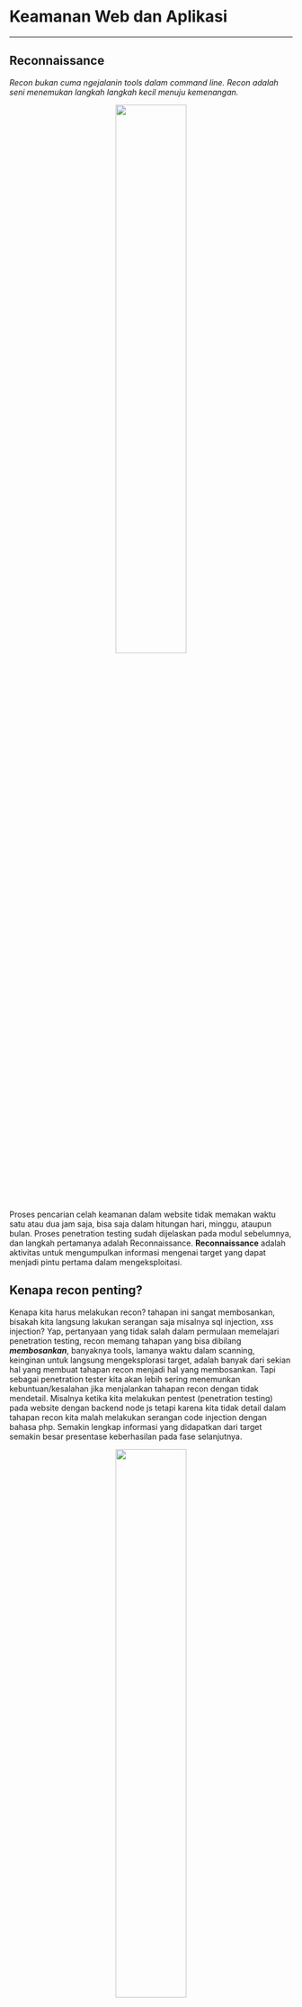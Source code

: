 # Keamanan Web dan Aplikasi

---

## Reconnaissance

_Recon bukan cuma ngejalanin tools dalam command line. Recon adalah seni menemukan langkah langkah kecil menuju kemenangan._

<p align="center"><img width="50%" src="img/smallvsbigstep.jpg"></p>

Proses pencarian celah keamanan dalam website tidak memakan waktu satu atau dua jam saja, bisa saja dalam hitungan hari, minggu, ataupun bulan. Proses penetration testing sudah dijelaskan pada modul sebelumnya,  dan langkah pertamanya adalah Reconnaissance. **Reconnaissance** adalah aktivitas untuk mengumpulkan informasi mengenai target yang dapat menjadi pintu pertama dalam mengeksploitasi.

## Kenapa recon penting?

Kenapa kita harus melakukan recon? tahapan ini sangat membosankan, bisakah kita langsung lakukan serangan saja misalnya sql injection, xss injection? Yap, pertanyaan yang tidak salah dalam permulaan memelajari penetration testing, recon memang tahapan yang bisa dibilang _**membosankan**_, banyaknya tools, lamanya waktu dalam scanning, keinginan untuk langsung mengeksplorasi target, adalah banyak dari sekian hal yang membuat tahapan recon menjadi hal yang membosankan. Tapi sebagai penetration tester kita akan lebih sering menemunkan kebuntuan/kesalahan jika menjalankan tahapan recon dengan tidak mendetail.  Misalnya ketika kita melakukan pentest (penetration testing) pada website dengan backend node js tetapi karena kita tidak detail dalam tahapan recon kita malah melakukan serangan code injection dengan bahasa php. Semakin lengkap informasi yang didapatkan dari target semakin besar presentase keberhasilan pada fase selanjutnya.

<p align="center"><img width="50%" src="img/kenaparecon.jpg"></p>

## Recon objective

Apa aja sih yang seharusnya didapatin dari fase recon?

- **Network**
  - DNS
  - IP networks
  - Open Ports
  - Websites
  - Access Control
  - VPN Endpoints
  - Firewall vendors
  - IDS Systems
  - Routing/Routed Protocols

- **Organization**
  - Org Structure
  - Websites
  - Phone Numbers
  - Directory Information
  - Office Locations
  - Company History
  - Business Associations

- **Hosts**
  - Listening Services
  - Operating System Versions
  - Internet Reachability
  - Enumerated Information
  - SNMP Info
  - Users/Groups
  - Subdomain

<p align="center"><img src="img/enum-method3.png"></p>

## How to perform recon?

- **[Nmap](https://nmap.org/)** - Finding open ports<br>
  ![nmap](img/Nmap-Scan-Network-Services-Ports.png)

Kenapa kita perlu mengetahui apa saja port yang terbuka? serangan atau celah keamanan bisa muncul dari mana saja, tidak semua data breach berasal dari website, bisa saja berasal dari kesalahan konfigurasi pada FTP service, SSH service ataupun lain sebagainya, bisa saja terdapat website tersembunyi yang diletakan pada port yang tidak sewajarnya misalnya pada port 5000. Nmap merupakan tools untuk melakukan enumerasi utamanya untuk menemukan port apa saja yang terbuka. Tidak hanya itu nmap juga bisa melakukan banner grabbing untuk menemukan versi dari service yang dijalankan. Nmap merupakaan tools yang sangat powerfull dikarenakan banyaknya opsi dan fitur yang diberikan, salah satunya adalah menemukan celah keamanan dari suatu servis berdasarkan versinya atau commmon misconfiguration.
  <br>

- **nmap -sC (default script)**
  <br>

  ```
  nmap -sC 192.168.56.102 -p 21
  ```

  ![nmap-ftp](img/nmap-ftp.png)
  Dengan menggunakan tag -sC nmap akan menjaalankan script default (script yang melakukan testing terhadap common misconfiguration). Disini contohnya jika target mengekspos port 21 (port untuk service FTP) dan ternyata terdapat misconfiguration dimana attacker dapat login menggunakan user _anonymous_ atau unauthorized user, nmap dapat menemukan celah keamanan ini dan memberikan informasi kepada attacker.
  <br>&nbsp;</br>

- **nmap fast scan**

  ```
  nmap -F 192.168.56.102 
  ```

  <br>&nbsp;</br>

- **nmap scan all ports**
  <br>

  ```
  nmap -p- 192.168.56.102
  ```

  <br>&nbsp;</br>

- **nmap fast scan**
  <br>

  ```
  nmap -F 192.168.56.102
  ```

  <br>&nbsp;</br>

- **nmap aggresive scan**
  <br>

  ```
  nmap -A 192.168.56.102
  ```

  <br>&nbsp;</br>

- **nmap most common used tag**
  <br>

  ```
  nmap -A -T4 -v -p- 192.168.56.102 -oN nmap_result
  ```

  ```
  -T4 untuk menentukan lamanya scanning
  -v untuk menambahkan lebih banyak ketarangan pada scanning
  -oN untuk membuat file nmap_result yang berisi hasil dari scanning nmap (sangat berfungsi untuk menyimpan hasil recon)
  ```

**_notes : [link](https://github.com/jasonniebauer/Nmap-Cheatsheet) cheatsheet nmap_**

- **Domain Name System**<br>
  Domain name system merupakan buku telepon pada internet. Sebagai manusia kita biasanya mengakses suatu website menggunakan nama domain misalnya google.com, github.com, sedangkan web browser berkomunikasi dengan website menggunakan IP address. DNS adalah teknologi yang menerjemahkan IP address menjadi sebuah nama domain.
    <br>
  - **/etc/hosts**<br>
    Dalam sebuah komputer terdapat file hosts, pada linux ini berada pada /etc/hosts dan pada windows ini berada pada C:\Windows\System32\drivers\etc\hosts. File inilah yang menerjemahkan ip address menjadi host name. Terkadang jika kita melakukan penetration testing pada internal network suatu perusahaan mereka menggunakan IP internal seperti 10.x.x.x , umumnya setingan nama domain pada internal network perlu ditambahkan secara manual. Misalnya ip 10.17.100.13 seharusnya nama domain nya adalah archive.htb namun ketika kita mencoba mengakses archive.htb melalui web browser tidak bisa, maka kita perlu menambahkan ip 10.17.100.13 sebagai archive.htb pada file /etc/hosts kita.

    ```
    127.0.0.1  localhost loopback
    ::1        localhost
    10.17.100.3 archive.htb
    ```

    <br>
  - **bruterforcing subdomain**<br>
    Menemukan subdomain adalah hal kritikal dalam fase recon. Menemukan subdomain berarti memperluas kemungkinan celah keamanan dapat ditemukan. Subdomain dapat ditemukan dari 2 cara, yaitu pasif dan aktif. Pasif artinya kita tidak melakukan interaksi dengan target. Salah satu cara yang digunakan adalah melalu website securitytrails.com. Untuk aktif kita bisa melakukan bruteforcing subdomain dengan menggunakan beberapa tools berikut:

    ```
    gobuster vhost -u https://target.com -t 50 -w subdomains.txt

    wfuzz -c -w /usr/share/wordlists/SecLists/Discovery/DNS/subdomains-top1million-20000.txt --hc 400,404,403 -H "Host: FUZZ.target.com" -u http://target.com -t 100

    #From https://github.com/allyshka/vhostbrute
    vhostbrute.py --url="target.com" --remoteip="10.1.1.15" --base="www.target.com" --vhosts="vhosts_full.list"

    #https://github.com/codingo/VHostScan
    VHostScan -t target.com
    ```

- **Directory Bruteforcing**<br>
  Pada sebuah website pasti terdapat beberapa direktori direktori dengan kegunaanya masing masing. Direktori ataupun file pada website tidak dapat kita temukan secara langsung kecuali jika memang terdapat vulnerability [<u>directory listing</u>](https://portswigger.net/kb/issues/00600100_directory-listing) . Satu - satunya cara yang dapat dilakukan attacker adalah melakukan brute force attack dalam artian attacker mencoba mengakses banyak endpoint berdasarkan wordlist directory yang dia punya.
  <br>&nbsp;
    Tools yang dapat digunakan dalam directory bruteforcing terdapat beberapa misalnya, wfuzz, dirb, dirbuster, gobuster, dan lain lain.
  - **wfuzz**

        ```
        wfuzz -c -z file,/usr/share/wordlists/dirbuster/directory-list-2.3-big.txt --sc 200 http://target.com:8088/FUZZ.php
        ```
  - **gobuster**

        ```
        gobuster -u http://target.com -w /usr/share/seclists/Discovery/Web_Content/common.txt -x php
        ```
  - **dirb**

        ```
        dirb http://target.com
        ```

  - **dirbuster**<br>
        Ada GUI nya tampilanya kurang lebih seperti ini
        ![dirbuster](img/dirbuster.jpg)
  <br>&nbsp;<br>

  ```
  wordlist directory adalah sekumpulan kata yang umum digunakan sebagai nama direktori atau file
  ```

<br>

- **Positive Testing**<br>
  Positive testing merupakan istilah yang sering digunakan oleh QA engineer ketika melakukan pengujian pada sebuah aplikasi. Positive testing adalah aktivitas melakukan pengujian kegunaan pada sebuah fitur atau fungsi, positive testing ditujukan untuk mengetahui apakah fitur tersebut berfungsi sebgaimana fungsinya atau masih terdapat error. Positive testing dalam proses penetration testing juga dilakukan guna memudahkan attacker untuk memahami fungsi dari sebuah fitur. Pemahaman fitur ataupun logic pada aplikasi vital untuk dimengerti oleh pentester guna mempercepat proses penetration testing.
